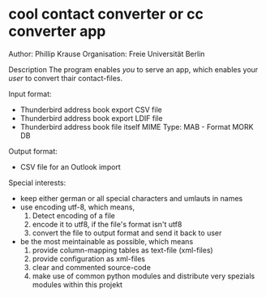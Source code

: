 cool contact converter or cc converter app
=======

Author:         Phillip Krause
Organisation:   Freie Universität Berlin

Description
The program enables *you* to serve an app, which enables your *user* to convert thair contact-files.

Input format: 
- Thunderbird address book export CSV file
- Thunderbird address book export LDIF file
- Thunderbird address book file itself MIME Type: MAB - Format MORK DB

Output format:
- CSV file for an Outlook import

Special interests:
- keep either german or all special characters and umlauts in names 
- use encoding utf-8, which means, 
  1. Detect encoding of a file
  2. encode it to utf8, if the file's format isn't utf8
  3. convert the file to output format and send it back to user
- be the most meintainable as possible, which means
  1. provide column-mapping tables as text-file (xml-files)
  2. provide configuration as xml-files
  2. clear and commented source-code
  3. make use of common python modules and distribute very spezials modules within this projekt



